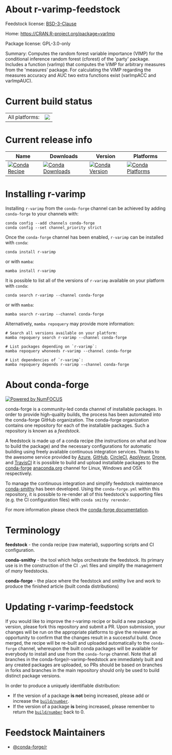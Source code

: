 About r-varimp-feedstock
========================

Feedstock license: [BSD-3-Clause](https://github.com/conda-forge/r-varimp-feedstock/blob/main/LICENSE.txt)

Home: https://CRAN.R-project.org/package=varImp

Package license: GPL-3.0-only

Summary: Computes the random forest variable importance (VIMP) for the conditional inference random forest (cforest) of the 'party' package. Includes a function (varImp) that computes the VIMP for arbitrary measures from the 'measures' package. For calculating the VIMP regarding the measures accuracy and AUC two extra functions exist (varImpACC and varImpAUC).

Current build status
====================


<table><tr><td>All platforms:</td>
    <td>
      <a href="https://dev.azure.com/conda-forge/feedstock-builds/_build/latest?definitionId=16427&branchName=main">
        <img src="https://dev.azure.com/conda-forge/feedstock-builds/_apis/build/status/r-varimp-feedstock?branchName=main">
      </a>
    </td>
  </tr>
</table>

Current release info
====================

| Name | Downloads | Version | Platforms |
| --- | --- | --- | --- |
| [![Conda Recipe](https://img.shields.io/badge/recipe-r--varimp-green.svg)](https://anaconda.org/conda-forge/r-varimp) | [![Conda Downloads](https://img.shields.io/conda/dn/conda-forge/r-varimp.svg)](https://anaconda.org/conda-forge/r-varimp) | [![Conda Version](https://img.shields.io/conda/vn/conda-forge/r-varimp.svg)](https://anaconda.org/conda-forge/r-varimp) | [![Conda Platforms](https://img.shields.io/conda/pn/conda-forge/r-varimp.svg)](https://anaconda.org/conda-forge/r-varimp) |

Installing r-varimp
===================

Installing `r-varimp` from the `conda-forge` channel can be achieved by adding `conda-forge` to your channels with:

```
conda config --add channels conda-forge
conda config --set channel_priority strict
```

Once the `conda-forge` channel has been enabled, `r-varimp` can be installed with `conda`:

```
conda install r-varimp
```

or with `mamba`:

```
mamba install r-varimp
```

It is possible to list all of the versions of `r-varimp` available on your platform with `conda`:

```
conda search r-varimp --channel conda-forge
```

or with `mamba`:

```
mamba search r-varimp --channel conda-forge
```

Alternatively, `mamba repoquery` may provide more information:

```
# Search all versions available on your platform:
mamba repoquery search r-varimp --channel conda-forge

# List packages depending on `r-varimp`:
mamba repoquery whoneeds r-varimp --channel conda-forge

# List dependencies of `r-varimp`:
mamba repoquery depends r-varimp --channel conda-forge
```


About conda-forge
=================

[![Powered by
NumFOCUS](https://img.shields.io/badge/powered%20by-NumFOCUS-orange.svg?style=flat&colorA=E1523D&colorB=007D8A)](https://numfocus.org)

conda-forge is a community-led conda channel of installable packages.
In order to provide high-quality builds, the process has been automated into the
conda-forge GitHub organization. The conda-forge organization contains one repository
for each of the installable packages. Such a repository is known as a *feedstock*.

A feedstock is made up of a conda recipe (the instructions on what and how to build
the package) and the necessary configurations for automatic building using freely
available continuous integration services. Thanks to the awesome service provided by
[Azure](https://azure.microsoft.com/en-us/services/devops/), [GitHub](https://github.com/),
[CircleCI](https://circleci.com/), [AppVeyor](https://www.appveyor.com/),
[Drone](https://cloud.drone.io/welcome), and [TravisCI](https://travis-ci.com/)
it is possible to build and upload installable packages to the
[conda-forge](https://anaconda.org/conda-forge) [anaconda.org](https://anaconda.org/)
channel for Linux, Windows and OSX respectively.

To manage the continuous integration and simplify feedstock maintenance
[conda-smithy](https://github.com/conda-forge/conda-smithy) has been developed.
Using the ``conda-forge.yml`` within this repository, it is possible to re-render all of
this feedstock's supporting files (e.g. the CI configuration files) with ``conda smithy rerender``.

For more information please check the [conda-forge documentation](https://conda-forge.org/docs/).

Terminology
===========

**feedstock** - the conda recipe (raw material), supporting scripts and CI configuration.

**conda-smithy** - the tool which helps orchestrate the feedstock.
                   Its primary use is in the construction of the CI ``.yml`` files
                   and simplify the management of *many* feedstocks.

**conda-forge** - the place where the feedstock and smithy live and work to
                  produce the finished article (built conda distributions)


Updating r-varimp-feedstock
===========================

If you would like to improve the r-varimp recipe or build a new
package version, please fork this repository and submit a PR. Upon submission,
your changes will be run on the appropriate platforms to give the reviewer an
opportunity to confirm that the changes result in a successful build. Once
merged, the recipe will be re-built and uploaded automatically to the
`conda-forge` channel, whereupon the built conda packages will be available for
everybody to install and use from the `conda-forge` channel.
Note that all branches in the conda-forge/r-varimp-feedstock are
immediately built and any created packages are uploaded, so PRs should be based
on branches in forks and branches in the main repository should only be used to
build distinct package versions.

In order to produce a uniquely identifiable distribution:
 * If the version of a package **is not** being increased, please add or increase
   the [``build/number``](https://docs.conda.io/projects/conda-build/en/latest/resources/define-metadata.html#build-number-and-string).
 * If the version of a package **is** being increased, please remember to return
   the [``build/number``](https://docs.conda.io/projects/conda-build/en/latest/resources/define-metadata.html#build-number-and-string)
   back to 0.

Feedstock Maintainers
=====================

* [@conda-forge/r](https://github.com/conda-forge/r/)

